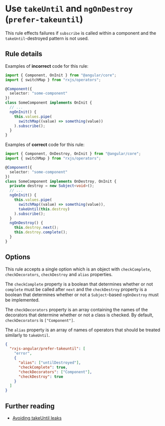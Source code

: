 # Use `takeUntil` and  `ngOnDestroy` (`prefer-takeuntil`)

This rule effects failures if `subscribe` is called within a component and the `takeUntil`-destroyed pattern is not used.

## Rule details

Examples of **incorrect** code for this rule:

```ts
import { Component, OnInit } from "@angular/core";
import { switchMap } from "rxjs/operators";

@Component({
  selector: "some-component"
})
class SomeComponent implements OnInit {
  // ...
  ngOnInit() {
    this.values.pipe(
      switchMap((value) => something(value))
    ).subscribe();
  }
}
```

Examples of **correct** code for this rule:

```ts
import { Component, OnDestroy, OnInit } from "@angular/core";
import { switchMap } from "rxjs/operators";

@Component({
  selector: "some-component"
})
class SomeComponent implements OnDestroy, OnInit {
  private destroy = new Subject<void>();
  // ...
  ngOnInit() {
    this.values.pipe(
      switchMap((value) => something(value)),
      takeUntil(this.destroy)
    ).subscribe();
  }
  ngOnDestroy() {
    this.destroy.next();
    this.destroy.complete();
  }
}
```

## Options

This rule accepts a single option which is an object with `checkComplete`, `checkDecorators`, `checkDestroy` and `alias` properties.

The `checkComplete` property is a boolean that determines whether or not `complete` must be called after `next` and the `checkDestroy` property is a boolean that determines whether or not a `Subject`-based `ngOnDestroy` must be implemented.

The `checkDecorators` property is an array containing the names of the decorators that determine whether or not a class is checked. By default, `checkDecorators` is `["Component"]`.

The `alias` property is an array of names of operators that should be treated similarly to `takeUntil`.

```json
{
  "rxjs-angular/prefer-takeuntil": [
    "error",
    {
      "alias": ["untilDestroyed"],
      "checkComplete": true,
      "checkDecorators": ["Component"],
      "checkDestroy": true
    }
  ]
}
```

## Further reading

- [Avoiding takeUntil leaks](https://ncjamieson.com/avoiding-takeuntil-leaks/)
